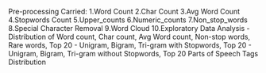 Pre-processing Carried:
1.Word Count
2.Char Count
3.Avg Word Count
4.Stopwords Count
5.Upper_counts
6.Numeric_counts
7.Non_stop_words
8.Special Character Removal
9.Word Cloud
10.Exploratory Data Analysis - Distribution of Word count, Char count, Avg Word count, Non-stop words, Rare words, Top 20 - Unigram, Bigram, Tri-gram with Stopwords, Top 20 - Unigram, Bigram, Tri-gram without Stopwords, Top 20 Parts of Speech Tags Distribution
